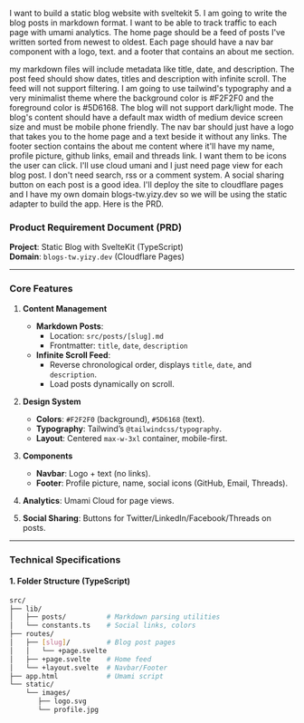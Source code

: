 I want to build a static blog website with sveltekit 5. I am going to write the blog posts in markdown format. I want to be able to track traffic to each page with umami analytics. The home page should be a feed of posts I've written sorted from newest to oldest. Each page should have a nav bar component with a logo, text. and a footer that contains an about me section. 

my markdown files will include metadata like title, date, and description.  The post feed should show dates, titles and description with infinite scroll. The feed will not support filtering. I am going to use tailwind's typography and a very minimalist theme where the background color is #F2F2F0 and the foreground color is #5D6168. The blog will not support dark/light mode. The blog's content should have a default max width of medium device screen size and must be mobile phone friendly. The nav bar should just have a logo that takes you to the home page and a text beside it without any links. The footer section contains the about me content where it'll have my name, profile picture, github links, email and threads link. I want them to be icons the user can click. I'll use cloud umani and I just need page view for each blog post. I don't need search, rss or a comment system. A social sharing button on each post is a good idea. I'll deploy the site to cloudflare pages and I have my own domain blogs-tw.yizy.dev so we will be using the static adapter to build the app. 
Here is the PRD.
### Product Requirement Document (PRD)  
**Project**: Static Blog with SvelteKit (TypeScript)  
**Domain**: `blogs-tw.yizy.dev` (Cloudflare Pages)  

---

### **Core Features**  
1. **Content Management**  
   - **Markdown Posts**:  
     - Location: `src/posts/[slug].md`  
     - Frontmatter: `title`, `date`, `description`  
   - **Infinite Scroll Feed**:  
     - Reverse chronological order, displays `title`, `date`, and `description`.  
     - Load posts dynamically on scroll.  

2. **Design System**  
   - **Colors**: `#F2F2F0` (background), `#5D6168` (text).  
   - **Typography**: Tailwind’s `@tailwindcss/typography`.  
   - **Layout**: Centered `max-w-3xl` container, mobile-first.  

3. **Components**  
   - **Navbar**: Logo + text (no links).  
   - **Footer**: Profile picture, name, social icons (GitHub, Email, Threads).  

4. **Analytics**: Umami Cloud for page views.  
5. **Social Sharing**: Buttons for Twitter/LinkedIn/Facebook/Threads on posts.  

---

### **Technical Specifications**  
#### **1. Folder Structure (TypeScript)**  
```bash
src/
├── lib/
│   ├── posts/          # Markdown parsing utilities
│   └── constants.ts    # Social links, colors
├── routes/
│   ├── [slug]/         # Blog post pages
│   │   └── +page.svelte
│   ├── +page.svelte    # Home feed
│   └── +layout.svelte  # Navbar/Footer
├── app.html            # Umami script
└── static/
    └── images/
       ├── logo.svg
       └── profile.jpg